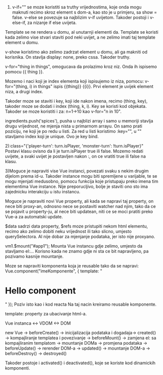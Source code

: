 1) v-if="" se moze koristiti sa truthy vrijednostima, koje onda mogu maknuti recimo skroz element s dom-a, kao sto je u primjeru,
sa show = false. v-else se povezuje sa najblizim v-if uvijetom.
Takoder postoji i v-else-if, za nizanje if else uvijeta.

Template se ne rendera u domu, al unutarnji elementi da.
Template se koristi kada zelimo vise stvari staviti pod neki uvijet,
a ne zelimo imati taj template element u domu.

v-show koristimo ako zelimo zadrzat element u domu, ali ga makniti od korisnika.
On stavlja display: none, preko cssa. Takoder truthy.

v-for="thing in things", omogucava da prolazimo kroz niz.
Onda ih ispisemo pomocu {{ thing }}.

Mozemo i naci koji je index elementa koji ispisujemo iz niza, pomocu:
v-for="(thing, i) in things" ispis {{thing}} {{i}}. Prvi element je uvijek element niza, a drugi index.

Takoder moze se staviti i key, koji ide nakon imena,
recimo (thing, key), takoder moze se dodati i index (thing, k, i).
Key se koristi kod objekata.
Takoder se moze koristiti i za: n=1->10 kao v-for="n in 10".

ingredients.push('spices'), pusha u najblizi array i samo u memoriji stavlja drugu vrijednost, ne mjenja nista u primarnom arrayu.
On samo prati poziciju, ne koji je po redu u listi.
Za red u listi koristimo :key="", u "" stavljamo index koji je unique. Ovo je key bind.

2):class="{'player-turn': turn.isPlayer, 'monster-turn': !turn.isPlayer}"
Postavi klasu ovisno da li je turn.isPlayer true ili false. Mozemo redati uvijete,
a svaki uvijet je postavljen nakon :, on ce vratiti true ili false na klasu.

3)Moguce je napraviti vise Vue instanci, povezati svaku s nekim drugim dijelom prema id-u.
Takoder instance mogu biti spremljene u varijable, te se mogu mjenjati medusobno,
pomocu funkcija koje pristupaju preko imena tim elementima Vue instance.
Nije preporucljivo, bolje je staviti ono sto ima zajednicku interakciju u istu instancu.

Moguce je napraviti novi Vue property, ali kada se napravi taj property, on nece biti proxy-an,
odnosno nece se postaviti watcher nad njim, tako da ce se pojavit u property-ju, al nece biti updatean,
niti ce se moci pratiti preko Vue-a za automatski update.

$data sadrzi data property, $refs moze pristupiti nekom html elementu, recimo ako zelimo dobiti neku vrijednost ili tako slicno,
umjesto querySelectora. Al nije dobar za mjenjanje podataka, jer isto nije proxyano.

vm1.$mount("#app1"); Mounta Vue instancu gdje zelimo, umjesto da stavljamo el:...
Korisno kada ne znamo gdje ni sta ce bit napravljeno, pa pozivamo kasnije mountanje.

Moze se napraviti komponenta koja je reusable tako da se napravi:
Vue.component("imeKomponente", {
    template: "<h1>Hello component</h1>"
  });
Poziv isto kao i kod reacta <hello></hello>
Na taj nacin kreiramo reusable komponente.

template: property za ubacivanje html-a.

Vue instanca <-> VDOM <-> DOM

new Vue -> beforeCreate() -> 
inicijalizacija podataka i dogadaja-> 
created() -> kompajliranje templatea i povezivanje -> 
beforeMount() -> zamjena el: sa kompajliranim templatom -> 
mountanje DOMa -> promjena podataka -> 
beforeUpdate() -> rerender DOM-a -> updated() -> 
mountanje DOM-a -> beforeDestroy() -> destroyed()

Takoder postoje i activated() i deactivated(), koje se koriste kod dinamickih komponenti.